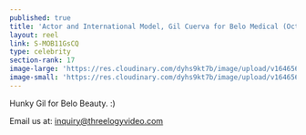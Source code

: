 ```yaml
---
published: true
title: 'Actor and International Model, Gil Cuerva for Belo Medical (October 2017) '
layout: reel
link: S-MOB11GsCQ
type: celebrity
section-rank: 17
image-large: 'https://res.cloudinary.com/dyhs9kt7b/image/upload/v1646567708/Cuerva.jpg'
image-small: 'https://res.cloudinary.com/dyhs9kt7b/image/upload/v1646567708/Cuerva.jpg'
---
```

Hunky Gil for Belo Beauty. :)

Email us at: inquiry@threelogyvideo.com
